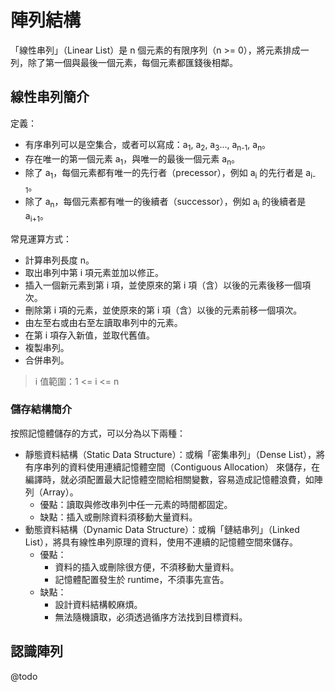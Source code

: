 # 陣列結構

「線性串列」（Linear List）是 n 個元素的有限序列（n >= 0），將元素排成一列，除了第一個與最後一個元素，每個元素都匯錢後相鄰。

## 線性串列簡介

定義：

- 有序串列可以是空集合，或者可以寫成：a<sub>1</sub>, a<sub>2</sub>, a<sub>3</sub>..., a<sub>n-1</sub>, a<sub>n</sub>。
- 存在唯一的第一個元素 a<sub>1</sub>，與唯一的最後一個元素 a<sub>n</sub>。
- 除了 a<sub>1</sub>，每個元素都有唯一的先行者（precessor），例如 a<sub>i</sub> 的先行者是 a<sub>i-1</sub>。
- 除了 a<sub>n</sub>，每個元素都有唯一的後續者（successor），例如 a<sub>i</sub> 的後續者是 a<sub>i+1</sub>。

常見運算方式：

- 計算串列長度 n。
- 取出串列中第 i 項元素並加以修正。
- 插入一個新元素到第 i 項，並使原來的第 i 項（含）以後的元素後移一個項次。
- 刪除第 i 項的元素，並使原來的第 i 項（含）以後的元素前移一個項次。
- 由左至右或由右至左讀取串列中的元素。
- 在第 i 項存入新值，並取代舊值。
- 複製串列。
- 合併串列。

> i 值範圍：1 <= i <= n

### 儲存結構簡介

按照記憶體儲存的方式，可以分為以下兩種：

- 靜態資料結構（Static Data Structure）：或稱「密集串列」（Dense List），將有序串列的資料使用連續記憶體空間（Contiguous Allocation） 來儲存，在編譯時，就必須配置最大記憶體空間給相關變數，容易造成記憶體浪費，如陣列（Array）。
  - 優點：讀取與修改串列中任一元素的時間都固定。
  - 缺點：插入或刪除資料須移動大量資料。
- 動態資料結構（Dynamic Data Structure）：或稱「鏈結串列」（Linked List），將具有線性串列原理的資料，使用不連續的記憶體空間來儲存。
  - 優點：
    - 資料的插入或刪除很方便，不須移動大量資料。
    - 記憶體配置發生於 runtime，不須事先宣告。
  - 缺點：
    - 設計資料結構較麻煩。
    - 無法隨機讀取，必須透過循序方法找到目標資料。

## 認識陣列

@todo